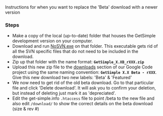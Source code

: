 Instructions for when you want to replace the 'Beta' download with a newer version

### Steps ###

  * Make a copy of the local (up-to-date) folder that houses the GetSimple development version on your computer.
  * Download and run [NoSVN.exe](http://code.google.com/p/get-simple-cms/downloads/list) on that folder. This executable gets rid of  all the SVN specific files that do not need to be included in the download.
  * Zip up that folder with the name format: **`GetSimple_X.XB_rXXX.zip`**
  * Upload this new zip file to the [downloads](http://code.google.com/p/get-simple-cms/downloads/list) section of our Google Code project using the same naming convention: **`GetSimple X.X Beta - rXXX`**. Give this new download two new labels: 'Beta' & 'Featured'
  * We now need to get rid of the old beta download. Go to that particular file and click 'Delete download'. It will ask you to confirm your deletion, but instead of deleting just mark it as 'depreciated'.
  * Edit the get-simple.info `.htaccess` file to point /beta to the new file and also edit `/download/` to show the correct details on the beta download (size & rev #)